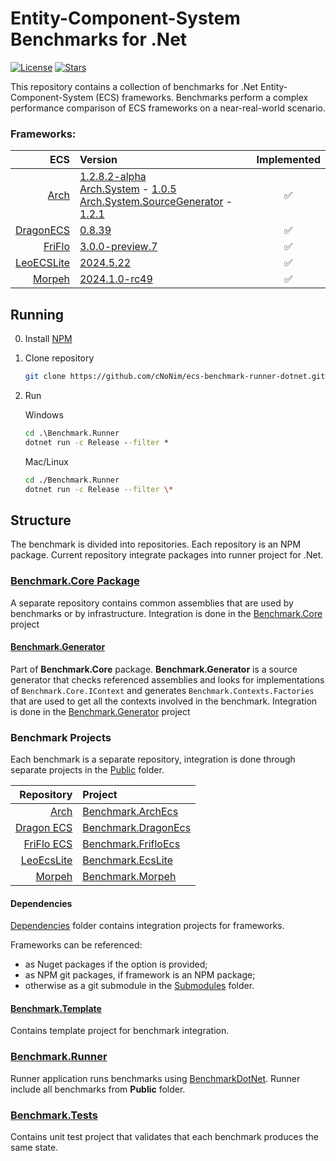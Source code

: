 # Entity-Component-System Benchmarks for .Net

[![License](https://img.shields.io/github/license/cNoNim/ecs-benchmark-runner-dotnet)](https://github.com/cNoNim/ecs-benchmark-runner-dotnet?tab=MIT-1-ov-file#readme)
[![Stars](https://img.shields.io/github/stars/cNoNim/ecs-benchmark-runner-dotnet?color=brightgreen)](https://github.com/cNoNim/ecs-benchmark-runner-dotnet/stargazers)

This repository contains a collection of benchmarks for .Net Entity-Component-System (ECS) frameworks. 
Benchmarks perform a complex performance comparison of ECS frameworks on a near-real-world scenario.

### Frameworks:
|                                                        ECS | Version                                                                                           | Implemented |
|-----------------------------------------------------------:|:--------------------------------------------------------------------------------------------------|:-----------:|
|                    [Arch](https://github.com/genaray/Arch) | [1.2.8.2-alpha](https://www.nuget.org/packages/Arch/1.2.8.2-alpha)<br/>[Arch.System](https://github.com/genaray/Arch.Extended) - [1.0.5](https://www.nuget.org/packages/Arch.System/1.0.5)<br/>[Arch.System.SourceGenerator](https://github.com/genaray/Arch.Extended) - [1.2.1](https://www.nuget.org/packages/Arch.System.SourceGenerator/1.2.1)|      ✅     |
|       [DragonECS](https://github.com/DCFApixels/DragonECS) | [0.8.39](https://github.com/DCFApixels/DragonECS/commit/655541e543bc290f168fc7f597999c4e688494b1) |      ✅     |
|      [FriFlo](https://github.com/friflo/Friflo.Engine.ECS) | [3.0.0-preview.7](https://www.nuget.org/packages/Friflo.Engine.ECS/3.0.0-preview.7)               |      ✅     |
|          [LeoECSLite](https://github.com/Leopotam/ecslite) | [2024.5.22](https://github.com/Leopotam/ecslite/releases/tag/2024.5.22)                           |      ✅     |
|               [Morpeh](https://github.com/scellecs/morpeh) | [2024.1.0-rc49](https://github.com/scellecs/morpeh/releases/tag/2024.1.0-rc49)                    |      ✅     |

## Running

0. Install [NPM](https://nodejs.org/en/download/)
1. Clone repository
   ```sh
   git clone https://github.com/cNoNim/ecs-benchmark-runner-dotnet.git
   ```
2. Run

   Windows
   ```cmd
   cd .\Benchmark.Runner
   dotnet run -c Release --filter *
   ```
   Mac/Linux
   ```sh
   cd ./Benchmark.Runner
   dotnet run -c Release --filter \*
   ```

## Structure

The benchmark is divided into repositories. 
Each repository is an NPM package.
Current repository integrate packages into runner project for .Net.

### [Benchmark.Core Package](https://github.com/cNoNim/ecs-benchmark-core)

A separate repository contains common assemblies that are used by benchmarks or by infrastructure.
Integration is done in the [Benchmark.Core](Benchmark.Core) project

#### [Benchmark.Generator](https://github.com/cNoNim/ecs-benchmark-core/tree/main/Runtime/Benchmark.Core/SourceGenerators/Sources~/Benchmark.Generator)

Part of **Benchmark.Core** package.
**Benchmark.Generator** is a source generator that checks referenced assemblies and looks for implementations of `Benchmark.Core.IContext` and generates `Benchmark.Contexts.Factories` that are used to get all the contexts involved in the benchmark.
Integration is done in the [Benchmark.Generator](Benchmark.Generator) project

### Benchmark Projects

Each benchmark is a separate repository, integration is done through separate projects in the [Public](Public) folder.

|                                                      Repository | Project                                           |
|----------------------------------------------------------------:|:--------------------------------------------------|
| [Arch](https://github.com/cNoNim/ecs-benchmark-archecs)         | [Benchmark.ArchEcs](Public/Benchmark.ArchEcs)     |
| [Dragon ECS](https://github.com/cNoNim/ecs-benchmark-dragonecs) | [Benchmark.DragonEcs](Public/Benchmark.DragonEcs) |
| [FriFlo ECS](https://github.com/cNoNim/ecs-benchmark-frifloecs) | [Benchmark.FrifloEcs](Public/Benchmark.FrifloEcs) |
| [LeoEcsLite](https://github.com/cNoNim/ecs-benchmark-ecslite)   | [Benchmark.EcsLite](Public/Benchmark.EcsLite)     |
| [Morpeh](https://github.com/cNoNim/ecs-benchmark-morpeh)        | [Benchmark.Morpeh](Public/Benchmark.Morpeh)       |

#### Dependencies

[Dependencies](Dependencies) folder contains integration projects for frameworks.

Frameworks can be referenced:
* as Nuget packages if the option is provided;
* as NPM git packages, if framework is an NPM package;
* otherwise as a git submodule in the [Submodules](Submodules) folder.

#### [Benchmark.Template](Benchmark.Template)

Contains template project for benchmark integration.

### [Benchmark.Runner](Benchmark.Runner)

Runner application runs benchmarks using [BenchmarkDotNet](https://benchmarkdotnet.org).
Runner include all benchmarks from **Public** folder.

### [Benchmark.Tests](Benchmark.Tests)

Contains unit test project that validates that each benchmark produces the same state.
